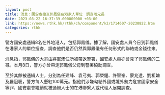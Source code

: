```yaml
---
layout: post
title: 消息：國安處搜查郭鳳儀在港家人單位　調查兩兄長
date: 2023-08-22 16:37:39.000000000 +08:00
link: https://news.rthk.hk/rthk/ch/component/k2/1714607-20230822.htm
categories: rthk
---
```


警方國安處通緝8名在外地港人，包括郭鳳儀。據了解，國安處人員今日到郭鳳儀在港家人的單位搜查，調查他們是否仍然與郭鳳儀有任何形式的聯絡或金錢往來。

消息指，郭鳳儀的大哥由將軍澳住所被帶返警署，國安處人員亦會見了郭鳳儀的二哥。本月8日，警方亦曾帶走郭鳳儀父母到警署協助調查。

至於其餘被通緝人士，分別為任建峰、袁弓夷、郭榮鏗、許智峯、蒙兆達、劉祖廸及羅冠聰，警方每人懸紅100萬元。指他們涉嫌勾結外國或境外勢力危害國家安全等罪，國安處會繼續就被通緝人士的在港聯繫人或代理人展開調查。
